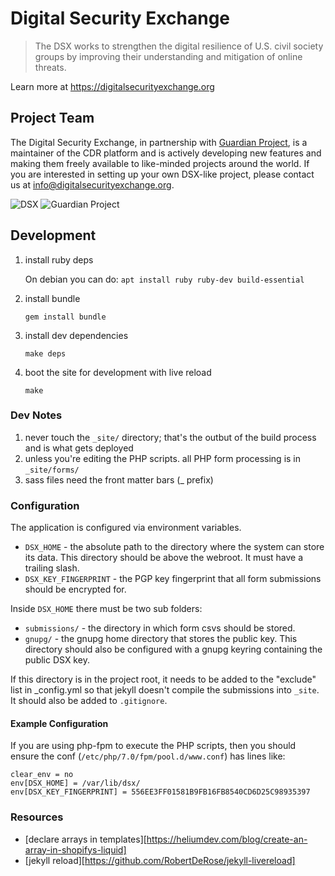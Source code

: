 # Digital Security Exchange

> The DSX works to strengthen the digital resilience of U.S. civil society
> groups by improving their understanding and mitigation of online threats.

Learn more at https://digitalsecurityexchange.org

## Project Team

The Digital Security Exchange, in partnership with [Guardian
Project](https://guardianproject.info/), is a
maintainer of the CDR platform and is actively developing new features and
making them freely available to like-minded projects around the world. If you
are interested in setting up your own DSX-like project, please contact us at
info@digitalsecurityexchange.org.

![DSX](https://github.com/digital-security-exchange/exchange-new/raw/develop/android-chrome-512x512.png)
![Guardian
Project](https://raw.githubusercontent.com/guardianproject/haven/master/art/logos/gplogo.png)

## Development

1. install ruby deps

   On debian you can do:
   `apt install ruby ruby-dev build-essential`

2. install bundle

   `gem install bundle`

3. install dev dependencies

   `make deps`

4. boot the site for development with live reload

   `make`

### Dev Notes

1. never touch the `_site/` directory; that's the outbut of the build process and is what gets deployed
2. unless you're editing the PHP scripts. all PHP form processing is in `_site/forms/`
2. sass files need the front matter bars (_ prefix)


### Configuration

The application is configured via environment variables.

* `DSX_HOME` - the absolute path to the directory where the system can store
  its data. This directory should be above the webroot.  It must have a
  trailing slash.
* `DSX_KEY_FINGERPRINT` - the PGP key fingerprint that all form submissions
  should be encrypted for.


Inside `DSX_HOME` there must be two sub folders:

* `submissions/` - the directory in which form csvs should be stored.
* `gnupg/` - the gnupg home directory that stores the public key. This
  directory should also be configured with a gnupg keyring containing the
  public DSX key.

If this directory is in the project root, it needs to be added to the "exclude"
list in _config.yml so that jekyll doesn't compile the submissions into
`_site`.  It should also be added to `.gitignore`.

#### Example Configuration

If you are using php-fpm to execute the PHP scripts, then you should ensure
the conf (`/etc/php/7.0/fpm/pool.d/www.conf`) has lines like:

```
clear_env = no
env[DSX_HOME] = /var/lib/dsx/
env[DSX_KEY_FINGERPRINT] = 556EE3FF01581B9FB16FB8540CD6D25C98935397
```

### Resources

- [declare arrays in templates][https://heliumdev.com/blog/create-an-array-in-shopifys-liquid]
- [jekyll reload][https://github.com/RobertDeRose/jekyll-livereload]

